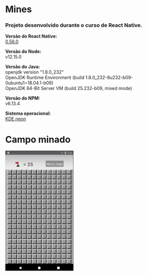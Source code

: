 # Mines

<h3>Projeto desenvolvido durante o curso de React Native.</h3>

<b>Versão do React Native:</b><br/>
<a href="https://facebook.github.io/react-native/docs/0.59/getting-started
">0.56.0</a><br>

<b>Versão do Node:</b><br/>
v12.15.0

<b>Versão do Java:</b><br/>
openjdk version "1.8.0_232"<br/>
OpenJDK Runtime Environment (build 1.8.0_232-8u232-b09-0ubuntu1~18.04.1-b09)<br/>
OpenJDK 64-Bit Server VM (build 25.232-b09, mixed mode)<br/>

<b>Versão do NPM:</b><br/>
v6.13.4

<b>Sistema operacional:</b><br/>
<a href="https://neon.kde.org/">KDE neon</a>

<h1>Campo minado</h1>
<img src="img/mines.png">
